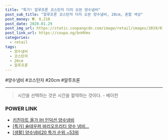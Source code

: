 ```yaml
--- 
title: "특가! 알루프론 코스탄자 더치 오븐 양수냄비" 
post_sub_title: "알루프론 코스탄자 더치 오븐 양수냄비, 20cm, 혼합 색상" 
post_money: ₩. 8,210 
post_date: 2020.01.29 
post_img_url: https://static.coupangcdn.com/image/retail/images/2019/01/14/16/0/5f6e6cc4-bc79-49c1-8596-556ee213bc7b.jpg 
post_link_url: https://coupa.ng/bnHVmx 
categories: 
  - retail 
tags: 
  - 양수냄비 
  - 코스탄자 
  - 20cm 
  - 알루프론 
--- 
```

  #양수냄비 #코스탄자 #20cm #알루프론 
<hr> 

> 시간을 선택하는 것은 시간을 절약하는 것이다. - 베이컨 


### POWER LINK

* <a href="https://blog.naver.com/fasyy4321/221790180259" target="_blank">키친아트 올가 IH 인덕션 양수냄비</a>
* <a href="https://blog.naver.com/santokki14/221788847956" target="_blank">[특가] 슐테우퍼 바리오프리티 양수 냄비...</a>
* <a href="https://blog.naver.com/sakai111/221788406149" target="_blank"> [생활] 양수냄비20 특가 순위 ~53위</a>
